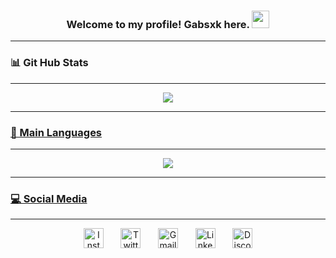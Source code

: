 <h3 align="center">
  Welcome to my profile! Gabsxk here.
  <img src="https://media.giphy.com/media/hvRJCLFzcasrR4ia7z/giphy.gif" width="28">
</h3>
<hr>

<h3 align="left">
  📊 Git Hub Stats 
</h3>
<hr>
  <div align="center">
  <a href="https://github.com/Gabsxk">
    <img align="center" src="https://github-readme-stats.vercel.app/api?username=gabsxk&show_icons=true&theme=dark&bg_color=00000000&include_all_commits=true&count_private=true"/>
  </div>
<hr>  
<h3 align="left">
  🧠 Main Languages 
</h3>
  <hr>
  <div align="center">
  <img align="center" src = "https://github-readme-stats.vercel.app/api/top-langs/?username=Gabsxk&layout=compact&show_icons=true&theme=dark&bg_color=00000000&include_all_commits=true&count_private=true"/>
  </div> 
<hr>
<h3 align="left">
  💻 Social Media 
</h3>
  <hr>
  <div align="center">
    <a href="https://www.instagram.com/gabg.jpg/" target="_blank"><img width="32px" title="Instagram" src="https://cdn4.iconfinder.com/data/icons/social-messaging-ui-color-shapes-2-free/128/social-instagram-new-circle-512.png"/></a>
    &#8287;&#8287;&#8287;&#8287;&#8287;
    <a href="https://twitter.com/gabxskg_" target="_blank"><img width="32px" title="Twitter" src="https://cdn4.iconfinder.com/data/icons/social-media-icons-the-circle-set/48/twitter_circle-512.png"/></a>
    &#8287;&#8287;&#8287;&#8287;&#8287;
    <a href = "mailto:souza.gabrielg@gmail.com"><img width="32px" title="Gmail" src="https://downloadr2.apkmirror.com/wp-content/uploads/2020/10/Gmail_round.png"/></a> 
    &#8287;&#8287;&#8287;&#8287;&#8287;
    <a href="https://www.linkedin.com/in/souzagabrielg/" target="_blank"><img width="32px" title="LinkedIn" src="https://i.imgur.com/Y9lbNqu.png"/></a> 
    &#8287;&#8287;&#8287;&#8287;&#8287;
    <a href="https://discord.com/users/255077452504629248" target="_blank"><img width="32px" title="Discord" src="https://i.imgur.com/tNMFePQ.png"/></a> 
 </div>

  

